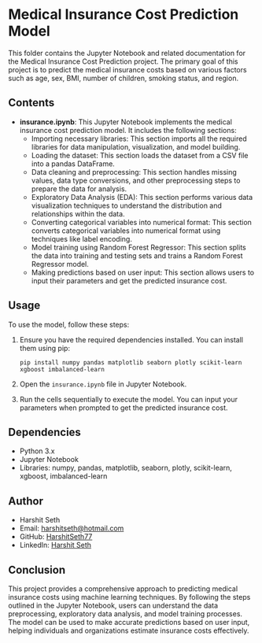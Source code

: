 # Medical Insurance Cost Prediction Model

This folder contains the Jupyter Notebook and related documentation for the Medical Insurance Cost Prediction project. The primary goal of this project is to predict the medical insurance costs based on various factors such as age, sex, BMI, number of children, smoking status, and region.

## Contents

- **insurance.ipynb**: This Jupyter Notebook implements the medical insurance cost prediction model. It includes the following sections:
  - Importing necessary libraries: This section imports all the required libraries for data manipulation, visualization, and model building.
  - Loading the dataset: This section loads the dataset from a CSV file into a pandas DataFrame.
  - Data cleaning and preprocessing: This section handles missing values, data type conversions, and other preprocessing steps to prepare the data for analysis.
  - Exploratory Data Analysis (EDA): This section performs various data visualization techniques to understand the distribution and relationships within the data.
  - Converting categorical variables into numerical format: This section converts categorical variables into numerical format using techniques like label encoding.
  - Model training using Random Forest Regressor: This section splits the data into training and testing sets and trains a Random Forest Regressor model.
  - Making predictions based on user input: This section allows users to input their parameters and get the predicted insurance cost.


## Usage

To use the model, follow these steps:

1. Ensure you have the required dependencies installed. You can install them using pip:
   ```
   pip install numpy pandas matplotlib seaborn plotly scikit-learn xgboost imbalanced-learn
   ```

2. Open the `insurance.ipynb` file in Jupyter Notebook.

3. Run the cells sequentially to execute the model. You can input your parameters when prompted to get the predicted insurance cost.

## Dependencies

- Python 3.x
- Jupyter Notebook
- Libraries: numpy, pandas, matplotlib, seaborn, plotly, scikit-learn, xgboost, imbalanced-learn

## Author

- Harshit Seth
- Email: harshitseth@hotmail.com
- GitHub: [HarshitSeth77](https://github.com/HarshitSeth77)
- LinkedIn: [Harshit Seth](https://www.linkedin.com/in/harshitseth77/)

## Conclusion

This project provides a comprehensive approach to predicting medical insurance costs using machine learning techniques. By following the steps outlined in the Jupyter Notebook, users can understand the data preprocessing, exploratory data analysis, and model training processes. The model can be used to make accurate predictions based on user input, helping individuals and organizations estimate insurance costs effectively.
